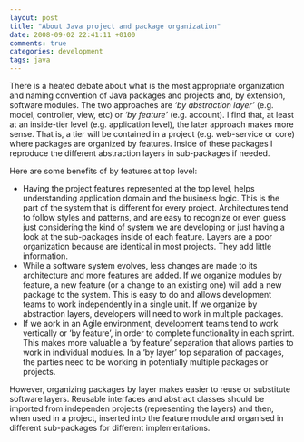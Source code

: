 ```yaml
---
layout: post
title: "About Java project and package organization"
date: 2008-09-02 22:41:11 +0100
comments: true
categories: development
tags: java
---
```

There is a heated debate about what is the most appropriate organization and 
naming convention of Java packages and projects and, by extension, software 
modules. The two approaches are *‘by abstraction layer’* (e.g. model, controller, 
view, etc) or *‘by feature’* (e.g. account). I find that, at least at an inside-tier 
level (e.g. application level), the later approach makes more sense. That is, a tier 
will be contained in a project (e.g. web-service or core) where packages are 
organized by features. Inside of these packages I reproduce the different 
abstraction layers in sub-packages if needed.  

Here are some benefits of by features at top level:  

* Having the project features represented at the top level, helps understanding application domain and the business logic. This is the part of the system that is different for every project. Architectures tend to follow styles and patterns, and are easy to recognize or even guess just considering the kind of system we are developing or just having a look at the sub-packages inside of each feature. Layers are a poor organization because are identical in most projects. They add little information.
* While a software system evolves, less changes are made to its architecture and more features are added. If we organize modules by feature, a new feature (or a change to an existing one) will add a new package to the system. This is easy to do and allows development teams to work independently in a single unit. If we organize by abstraction layers, developers will need to work in multiple packages.
* If we aork in an Agile environment, development teams tend to work vertically or ‘by feature’, in order to complete functionality in each sprint. This makes more valuable a ‘by feature’ separation that allows parties to work in individual modules. In a ‘by layer’ top separation of packages, the parties need to be working in potentially multiple packages or projects.  

However, organizing packages by layer makes easier to reuse or substitute software layers. Reusable interfaces and abstract classes should be imported from independen projects (representing the layers) and then, when used in a project, inserted into the feature module and organised in different sub-packages for different implementations.  